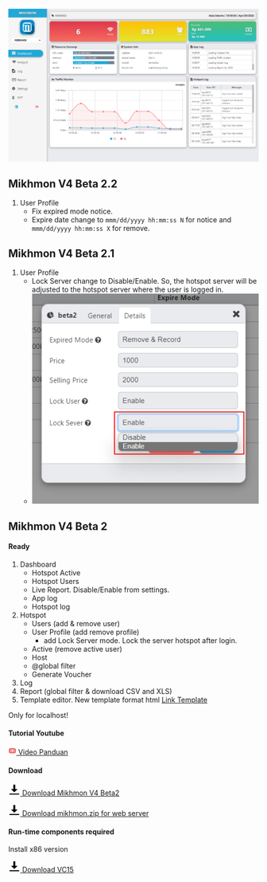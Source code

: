 


![MIKHMON V4B2](./img/mikhmonv4b2.png "MIKHMON V4B2")


## Mikhmon V4 Beta 2.2
1. User Profile
    - Fix expired mode notice.
    - Expire date change to ```mmm/dd/yyyy hh:mm:ss N``` for notice and ```mmm/dd/yyyy hh:mm:ss X``` for remove.

## Mikhmon V4 Beta 2.1
1. User Profile
    - Lock Server change to Disable/Enable. So, the hotspot server will be adjusted to the hotspot server where the user is logged in.
    - ![MIKHMON V4B2.1 Lock Server](./img/lockserver001.png "MIKHMON V4B2.1 Lock Server")


## Mikhmon V4 Beta 2
#### Ready
1. Dashboard
    - Hotspot Active
    - Hotspot Users
    - Live Report. Disable/Enable from settings.
    - App log
    - Hotspot log
3. Hotspot
    - Users (add & remove user)
    - User Profile (add remove profile)
        - add Lock Server mode. Lock the server hotspot after login.
    - Active (remove active user)
    - Host
    - @global filter
    - Generate Voucher
4. Log 
5. Report (global filter & download CSV and XLS)
6. Template editor. New template format html [Link Template](https://laksa19.github.io/?mikhmon/v4/voucher)


Only for localhost!

#### Tutorial Youtube

[![](./assets/img/video.png) Video Panduan](https://youtu.be/19SsfMk5z9M)
  

#### Download

[![Download Mikhmon V4 Beta2](./assets/img/download.png) Download Mikhmon V4 Beta2](https://1drv.ms/u/s!AoKBWjfjQwwXihmPghvefWBR1yQj?e=OMbHKp)

[![Download Mikhmon V4 Beta2](./assets/img/download.png) Download mikhmon.zip for web server](https://1drv.ms/u/s!AoKBWjfjQwwXih1pGB5Lr7_wSMIm?e=eXdW2H)

#### Run-time components required

Install x86 version

[![Download VC15](./assets/img/download.png) Download VC15](https://www.microsoft.com/en-us/download/details.aspx?id=48145)
